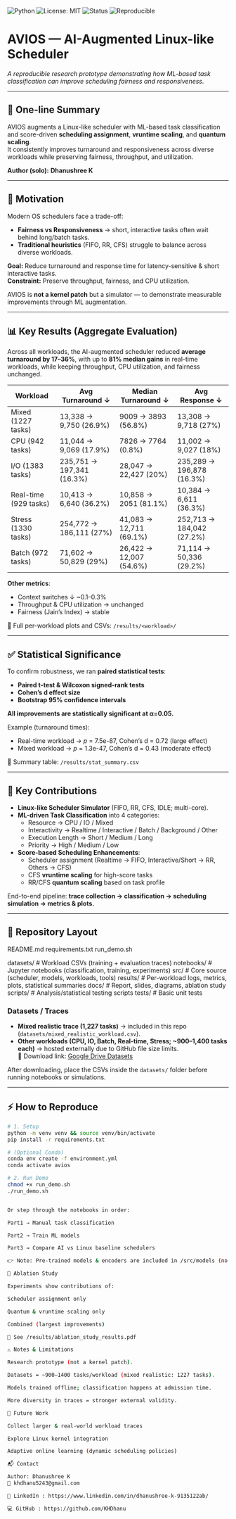![Python](https://img.shields.io/badge/Python-3.10-blue.svg)
![License: MIT](https://img.shields.io/badge/License-MIT-green.svg)
![Status](https://img.shields.io/badge/Status-Research%20Prototype-orange.svg)
![Reproducible](https://img.shields.io/badge/Reproducible-Yes-success.svg)

# AVIOS — AI-Augmented Linux-like Scheduler

*A reproducible research prototype demonstrating how ML-based task classification can improve scheduling fairness and responsiveness.*

---

## 🔹 One-line Summary
AVIOS augments a Linux-like scheduler with ML-based task classification and score-driven **scheduling assignment**, **vruntime scaling**, and **quantum scaling**.  
It consistently improves turnaround and responsiveness across diverse workloads while preserving fairness, throughput, and utilization.

**Author (solo):** **Dhanushree K**

---

## 🚀 Motivation
Modern OS schedulers face a trade-off:  
- **Fairness vs Responsiveness** → short, interactive tasks often wait behind long/batch tasks.  
- **Traditional heuristics** (FIFO, RR, CFS) struggle to balance across diverse workloads.  

**Goal:** Reduce turnaround and response time for latency-sensitive & short interactive tasks.  
**Constraint:** Preserve throughput, fairness, and CPU utilization.  

AVIOS is **not a kernel patch** but a simulator — to demonstrate measurable improvements through ML augmentation.

---

## 📊 Key Results (Aggregate Evaluation)

Across all workloads, the AI-augmented scheduler reduced **average turnaround by 17–36%**, with up to **81% median gains** in real-time workloads, while keeping throughput, CPU utilization, and fairness unchanged.

| Workload                | Avg Turnaround ↓ | Median Turnaround ↓ | Avg Response ↓ |
|--------------------------|------------------|----------------------|----------------|
| Mixed (1227 tasks)       | 13,338 → 9,750 (26.9%) | 9009 → 3893 (56.8%) | 13,308 → 9,718 (27%) |
| CPU (942 tasks)          | 11,044 → 9,069 (17.9%) | 7826 → 7764 (0.8%)  | 11,002 → 9,027 (18%) |
| I/O (1383 tasks)         | 235,751 → 197,341 (16.3%) | 28,047 → 22,427 (20%) | 235,289 → 196,878 (16.3%) |
| Real-time (929 tasks)    | 10,413 → 6,640 (36.2%) | 10,858 → 2051 (81.1%) | 10,384 → 6,611 (36.3%) |
| Stress (1330 tasks)      | 254,772 → 186,111 (27%) | 41,083 → 12,711 (69.1%) | 252,713 → 184,042 (27.2%) |
| Batch (972 tasks)        | 71,602 → 50,829 (29%) | 26,422 → 12,007 (54.6%) | 71,114 → 50,336 (29.2%) |

**Other metrics**:  
- Context switches ↓ ~0.1–0.3%  
- Throughput & CPU utilization → unchanged  
- Fairness (Jain’s Index) → stable  

📂 Full per-workload plots and CSVs: `/results/<workload>/`

---

## ✅ Statistical Significance
To confirm robustness, we ran **paired statistical tests**:  
- **Paired t-test & Wilcoxon signed-rank tests**  
- **Cohen’s d effect size**  
- **Bootstrap 95% confidence intervals**

**All improvements are statistically significant at α=0.05.**

Example (turnaround times):  
- Real-time workload → *p* = 7.5e-87, Cohen’s d = 0.72 (large effect)  
- Mixed workload → *p* = 1.3e-47, Cohen’s d = 0.43 (moderate effect)  

📂 Summary table: `/results/stat_summary.csv`

---

## 🔑 Key Contributions
- **Linux-like Scheduler Simulator** (FIFO, RR, CFS, IDLE; multi-core).  
- **ML-driven Task Classification** into 4 categories:  
  - Resource → CPU / IO / Mixed  
  - Interactivity → Realtime / Interactive / Batch / Background / Other 
  - Execution Length → Short / Medium / Long  
  - Priority → High / Medium / Low  
- **Score-based Scheduling Enhancements**:  
  - Scheduler assignment (Realtime → FIFO, Interactive/Short → RR, Others → CFS)  
  - CFS **vruntime scaling** for high-score tasks  
  - RR/CFS **quantum scaling** based on task profile  

End-to-end pipeline: **trace collection → classification → scheduling simulation → metrics & plots.**

---

## 📂 Repository Layout
README.md
requirements.txt
run_demo.sh

datasets/ # Workload CSVs (training + evaluation traces)
notebooks/ # Jupyter notebooks (classification, training, experiments)
src/ # Core source (scheduler, models, workloads, tools)
results/ # Per-workload logs, metrics, plots, statistical summaries
docs/ # Report, slides, diagrams, ablation study
scripts/ # Analysis/statistical testing scripts
tests/ # Basic unit tests


### Datasets / Traces

- **Mixed realistic trace (1,227 tasks)** → included in this repo (`datasets/mixed_realistic_workload.csv`).  
- **Other workloads (CPU, IO, Batch, Real-time, Stress; ~900–1,400 tasks each)** → hosted externally due to GitHub file size limits.  
  📂 Download link: [Google Drive Datasets](https://drive.google.com/drive/folders/1StTN6ZuV-hEf2z6RSj3fCP6tR2DM4plA?usp=sharing)  

After downloading, place the CSVs inside the `datasets/` folder before running notebooks or simulations.


---

## ⚡ How to Reproduce

```bash
# 1. Setup
python -m venv venv && source venv/bin/activate
pip install -r requirements.txt

# (Optional Conda)
conda env create -f environment.yml
conda activate avios

# 2. Run Demo
chmod +x run_demo.sh
./run_demo.sh


Or step through the notebooks in order:

Part1 → Manual task classification

Part2 → Train ML models

Part3 → Compare AI vs Linux baseline schedulers

👉 Note: Pre-trained models & encoders are included in /src/models (no retraining required).

🧪 Ablation Study

Experiments show contributions of:

Scheduler assignment only

Quantum & vruntime scaling only

Combined (largest improvements)

📂 See /results/ablation_study_results.pdf

⚠️ Notes & Limitations

Research prototype (not a kernel patch).

Datasets = ~900–1400 tasks/workload (mixed realistic: 1227 tasks).

Models trained offline; classification happens at admission time.

More diversity in traces = stronger external validity.

🔮 Future Work

Collect larger & real-world workload traces

Explore Linux kernel integration

Adaptive online learning (dynamic scheduling policies)

📬 Contact

Author: Dhanushree K
📧 khdhanu5243@gmail.com

🔗 LinkedIn : https://www.linkedin.com/in/dhanushree-k-9135122ab/

💻 GitHub : https://github.com/KHDhanu

